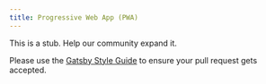 ```yaml
---
title: Progressive Web App (PWA)
---
```


This is a stub. Help our community expand it.

Please use the [Gatsby Style Guide](/docs/gatsby-style-guide/) to ensure your
pull request gets accepted.
